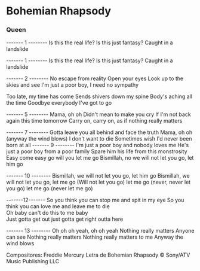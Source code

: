# Bohemian Rhapsody
### Queen
------- 1 --------
Is this the real life?
Is this just fantasy?
Caught in a landslide

------- 1 --------
Is this the real life?
Is this just fantasy?
Caught in a landslide


------- 2 --------
No escape from reality
Open your eyes
Look up to the skies and see
I'm just a poor boy, I need no sympathy




Too late, my time has come
Sends shivers down my spine
Body's aching all the time
Goodbye everybody I've got to go

------- 5 --------
Mama, oh oh
Didn't mean to make you cry
If I'm not back again this time tomorrow
Carry on, carry on, as if nothing really matters

------- 7 --------
Gotta leave you all behind and face the truth
Mama, oh oh (anyway the wind blows)
I don't want to die
Sometimes wish I'd never been born at all
------- 9 --------
I'm just a poor boy and nobody loves me
He's just a poor boy from a poor family
Spare him his life from this monstrosity
Easy come easy go will you let me go
Bismillah, no we will not let you go, let him go

------- 10 --------
Bismillah, we will not let you go, let him go
Bismillah, we will not let you go, let me go
(Will not let you go) let me go (never, never let you go) let me go (never let me go)


-------12-------
So you think you can stop me and spit in my eye
So you think you can love me and leave me to die  
Oh baby can't do this to me baby  
Just gotta get out just gotta get right outta here

------- 13 --------
Oh oh oh yeah, oh oh yeah
Nothing really matters
Anyone can see
Nothing really matters
Nothing really matters to me
Anyway the wind blows


Compositores: Freddie Mercury
Letra de Bohemian Rhapsody © Sony/ATV Music Publishing LLC
